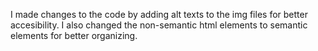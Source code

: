 I made changes to the code by adding alt texts to the img files for better accesibility. 
I also changed the non-semantic html elements to semantic elements for better organizing.